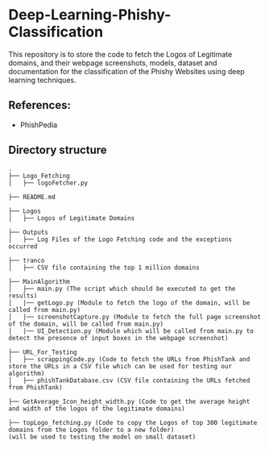 # Deep-Learning-Phishy-Classification
This repository is to store the code to fetch the Logos of Legitimate domains, and their webpage screenshots, models, dataset and documentation for the classification of the Phishy Websites using deep learning techniques.

## References:
- PhishPedia

## Directory structure
```
.
├── Logo_Fetching
│   ├── logoFetcher.py

├── README.md

├── Logos
│   ├── Logos of Legitimate Domains

├── Outputs
│   ├── Log Files of the Logo Fetching code and the exceptions occurred

├── tranco
│   ├── CSV file containing the top 1 million domains

├── MainAlgorithm
│   ├── main.py (The script which should be executed to get the results)
│   |── getLogo.py (Module to fetch the logo of the domain, will be called from main.py)
│   |── screenshotCapture.py (Module to fetch the full page screenshot of the domain, will be called from main.py)
│   |── UI_Detection.py (Module which will be called from main.py to detect the presence of input boxes in the webpage screenshot)

├── URL_For_Testing
│   ├── scrappingCode.py (Code to fetch the URLs from PhishTank and store the URLs in a CSV file which can be used for testing our algorithm)
│   ├── phishTankDatabase.csv (CSV file containing the URLs fetched from PhishTank)

├── GetAverage_Icon_height_width.py (Code to get the average height and width of the logos of the legitimate domains)

├── topLogo_fetching.py (Code to copy the Logos of top 300 legitimate domains from the Logos folder to a new folder) 
(will be used to testing the model on small dataset)

```